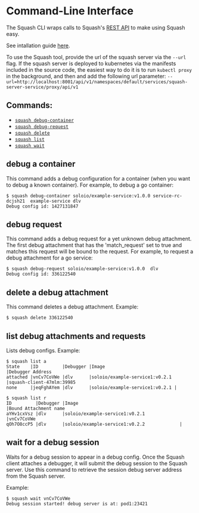 # Command-Line Interface

The Squash CLI wraps calls to Squash's [REST API](http://squash.solo.io) to make using Squash easy.

See intallation guide [here](install/README.md#command-line-interface-cli).

To use the Squash tool, provide the url of the squash server via the `--url` flag. If the squash server is deployed to kubernetes via the manifests included in the source code, the easiest way to do it is to run `kubectl proxy` in the background, and then and add the following url parameter: `--url=http://localhost:8001/api/v1/namespaces/default/services/squash-server-service/proxy/api/v1`

## Commands:
  * [`squash debug-container`](cli.md#debug-a-container)
  * [`squash debug-request`](cli.md#debug-request)
  * [`squash delete`](cli.md#delete-a-debug-config)
  * [`squash list`](cli.md#list-debug-attachments-and-requests)
  * [`squash wait`](cli.md#wwait-for-a-debug-session)

## debug a container
This command adds a debug configuration for a container (when you want to debug a known container). 
For example, to debug a go container:
```
$ squash debug-container soloio/example-service:v1.0.0 service-rc-dcjsh21  example-service dlv
Debug config id: 1427131847
```

## debug request
This command adds a debug request for a yet unknown debug attachment. The first debug attachment that has the 'match_request' set to true and matches this request will be bound to the request. 
For example, to request a debug attachment for a go service:
```
$ squash debug-request soloio/example-service:v1.0.0  dlv
Debug config id: 336122540
```

## delete a debug attachment
This command deletes a debug attachment.
Example:
```
$ squash delete 336122540
```

## list debug attachments and requests
Lists debug configs.
Example:
```
$ squash list a
State    |ID         |Debugger |Image                          |Debugger Address
attached |vnCv7CoVWe |dlv      |soloio/example-service1:v0.2.1 |squash-client-47mlm:39985
none     |jeqFghAYem |dlv      |soloio/example-service1:v0.2.1 |
```

```
$ squash list r
ID         |Debugger |Image                                      |Bound Attachment name
aYHv1cxVsz |dlv      |soloio/example-service1:v0.2.1             |vnCv7CoVWe
qOh7O8ccP5 |dlv      |soloio/example-service1:v0.2.2             |
```

## wait for a debug session
Waits for a debug session to appear in a debug config. Once the Squash client attaches a debugger, it will submit
the debug session to the Squash server. Use this command to retrieve the session debug server address from the 
Squash server.
 
Example:
```
$ squash wait vnCv7CoVWe
Debug session started! debug server is at: pod1:23421
```
